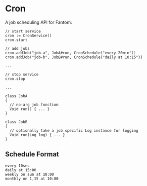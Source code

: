 # Cron

A job scheduling API for Fantom:

```fantom
// start service
cron := CronService()
cron.start

// add jobs
cron.addJob("job-a", JobA#run, CronSchedule("every 20min"))
cron.addJob("job-b", JobB#run, CronSchedule("daily at 10:15"))

...

// stop service
cron.stop

...

class JobA
{
  // no-arg job function
  Void run() { ... }
}

class JobB
{
  // optionally take a job specific Log instance for logging
  Void run(Log log) { ... }
}
```

## Schedule Format

    every 10sec
    daily at 15:00
    weekly on sun at 10:00
    monthly on 1,15 at 10:00
